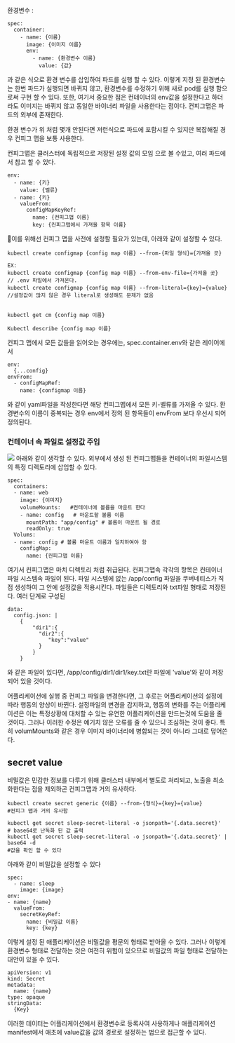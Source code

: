 

환경변수 :

```
spec:
  container:
    - name: {이름}
      image: {이미지 이름}
      env:
        - name: {환경변수 이름}
          value: {값}
```
과 같은 식으로 환경 변수를 삽입하여 파드를 실행 할 수 있다.
이렇게 지정 된 환경변수는 한번 파드가 실행되면 바뀌지 않고, 환경변수를 수정하기 위해 새로 pod를 실행 함으로써 구현 할 수 있다.
또한, 여기서 중요한 점은 컨테이너의 env값을 설정한다고 하더라도 이미지는 바뀌지 않고 동일한 바이너리 파일을 사용한다는 점이다. 
컨피그맵은 파드의 외부에 존재한다.


환경 변수가 위 처럼 몇개 안된다면 저런식으로 파드에 포함시킬 수 있지만 복잡해질 경우 컨피그 맵을 보통 사용한다.

컨피그맵은 클러스터에 독립적으로 저장된 설정 값의 모임 으로 볼 수있고, 여러 파드에서 참고 할 수 있다.

```
env:
  - name: {키}
    value: {벨류}
  - name: {키}
    valueFrom:
      configMapKeyRef:
        name: {컨피그맵 이름}
        key: {컨피그맵에서 가져올 항목 이름}
```

이를 위해선 컨피그 맵을 사전에 설정할 필요가 있는데, 아래와 같이 설정할 수 있다.

```
kubectl create configmap {config map 이름} --from-{파일 형식}={가져올 곳}

EX: 
kubectl create configmap {config map 이름} --from-env-file={가져올 곳}
// .env 파일에서 가져온다.
kubectl create configmap {config map 이름} --from-literal={key}={value}
//설정값이 많지 않은 경우 literal로 생성해도 문제가 없음


kubectl get cm {config map 이름}

Kubectl describe {config map 이름}
```

컨피그 맵에서 모든 값들을 읽어오는 경우에는, 
spec.container.env와 같은 레이어에서 
```
env:
  {...config}
envFrom:
  - configMapRef:
    name: {configmap 이름}
```
와 같이 yaml파일을 작성한다면 해당 컨피그맵에서 모든 키-벨류를 가져올 수 있다.
환경변수의 이름이 중복되는 경우 env에서 정의 된 항목들이 envFrom 보다 우선시 되어 정의된다.

### 컨테이너 속 파일로 설정값 주입
![](https://i.imgur.com/i8NO5cL.png)
아래와 같이 생각할 수 있다. 
외부에서 생성 된 컨피그맵들을 컨테이너의 파일시스템의 특정 디렉토리에 삽입할 수 있다.
```
spec:
  containers:
  - name: web
    image: {이미지}
    volumeMounts:   #컨테이너에 볼륨을 마운트 한다
    - name: config   # 마운트할 볼륨 이름
      mountPath: "app/config" # 볼륨이 마운트 될 경로
      readOnly: true
  Volums:
  - name: config # 볼륨 마운트 이름과 일치하여야 함
    configMap:
      name: {컨피그맵 이름}
```
여기서 컨피그맵은 마치 디렉토리 처럼 취급된다.
컨피그맵속 각각의 항목은 컨테이너 파일 시스템속 파일이 된다.
파일 시스템에 없는 /app/config 파일을 쿠버네티스가 직접 생성하여 그 안에 설정값을 적용시킨다.
파일들은 디렉토리와 txt파일 형태로 저장된다.
여러 단계로 구성된 
```
data:
  config.json: |
    {
	    "dir1":{
	      "dir2":{
		     "key":"value"
	      }
	    }
    }
```
와 같은 파일이 있다면, 
/app/config/dir1/dir1/key.txt란 파일에 'value'와 같이 저장되어 있을 것이다.

어플리케이션에 실행 중 컨피그 파일을 변경한다면, 그 후로는 어플리케이션의 설정에 따라 행동의 양상이 바뀐다.
설정파일의 변경을 감지하고, 행동의 변화를 주는 어플리케이션은 이는 특정상황에 대처할 수 있는 유연한 어플리케이션을 만드는것에 도움을 줄 것이다.
그러나 이러한 수정은 예기치 않은 오류를 줄 수 있으니 조심하는 것이 좋다.
특히 volumMounts와 같은 경우 이미지 바이너리에 병합되는 것이 아니라 그대로 덮어쓴다.



## secret value 

비밀값은 민감한 정보를 다루기 위해 클러스터 내부에서 별도로 처리되고, 노출을 최소화한다는 점을 제외하곤 컨피그맵과 거의 유사하다.

```
kubectl create secret generic {이름} --from-{형식}={key}={value}
#컨피그 맵과 거의 유사함

kubectl get secret sleep-secret-literal -o jsonpath='{.data.secret}'
# base64로 난독화 된 값 출력                                              kubectl get secret sleep-secret-literal -o jsonpath='{.data.secret}' | base64 -d
#값을 확인 할 수 있다
```
아래와 같이 비밀값을 설정할 수 있다
```
spec:
  - name: sleep
    image: {image}
env:
- name: {name}
  valueFrom:
    secretKeyRef:
      name: {비밀값 이름}
      key: {key}
```
이렇게 설정 된 애플리케이션은 비밀값을 평문의 형태로 받아올 수 있다.
그러나 이렇게 환경변수 형태로 전달하는 것은 여전히 위험이 있으므로 비밀값의 파일 형태로 전달하는 대안이 있을 수 있다. 

```
apiVersion: v1
kind: Secret
metadata:
  name: {name}
type: opaque
stringData: 
  {Key}
```
이러한 데이터는 어플리케이션에서
환경변수로 등록사여 사용하게나 애플리케이션 manifest에서 애초에 value값을 값의 경로로 설정하는 법으로 접근할 수 있다.

